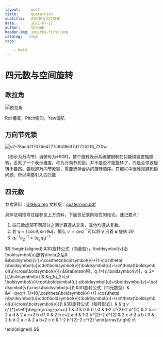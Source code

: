 ```yaml
---
layout:     post
title:      Quaternion
subtitle:   四元数与三位旋转 
date:       2021-07-17
author:     ChenWH
header-img: img/the-first.png
catalog:   true
tags:

    - Math
---
```


# 四元数与空间旋转

## 欧拉角

![欧拉角](https://raw.githubusercontent.com/Chen-WH/PicGo/main/Typora/202110112245394.png)

Roll桶滚，Pitch俯仰，Yaw偏航

## 万向节死锁

![v2-78acd2f7074ed777c9b18e37d77252f6_720w](https://raw.githubusercontent.com/Chen-WH/PicGo/main/Typora/202110112245520.jpg)

（图示为万向节）当俯角为±90时，整个旋转表示系统被限制在只能绕竖直轴旋转，丢失了一个表示维度。称为万向节死锁，并不是说不能旋转了，而是会导致旋转不自然。要规避万向节死锁，需要选择合适的旋转顺序。在编程中很难规避死锁问题，所以需要引入四元数

## 四元数

参考资料：[GitHub rep](https://github.com/Krasjet/quaternion)         文档版：[quaternion.pdf](quaternion.pdf) 

具体证明推导过程参见上方资料，下面仅记录阶段性的结论。速记要点：

1. 四元数虚部不同部分之间计算遵从叉乘，其他均遵从复数。
2. 若 $q=[\cos\theta,\sin\theta\boldsymbol{u}]$​，那么 $v'=qvq^{-1}$​ 可以将 $\boldsymbol{v}$​ 沿着 $\boldsymbol{u}$​​ 旋转 $2\theta$​
3. $q_1^{-1}q_2^{-1}=(q_2q_1)^{-1}$

$$
\begin{aligned}
	&3D旋转公式（向量型），\boldsymbol{v}沿\boldsymbol{u}旋转\theta之后& &\boldsymbol{v'}=\cos\theta\boldsymbol{v}+(1-\cos\theta)(\boldsymbol{u}\cdot\boldsymbol{v})\boldsymbol{u}+\sin\theta(\boldsymbol{u}\cross\boldsymbol{v})\\
	&Graßmann积，q_1=[s,\boldsymbol{v}]，q_2=[t,\boldsymbol{u}]& &q_1q_2=[st-\boldsymbol{v}\cdot\boldsymbol{u},s\boldsymbol{u}+t\boldsymbol{v}+\boldsymbol{v}\cross\boldsymbol{u}]\\
	&3D旋转公式（四元数型）& &v'=qvq^{-1}=[0,\cos\theta\boldsymbol{v}+(1-\cos\theta)(\boldsymbol{u}\cdot\boldsymbol{v})\boldsymbol{u}+\sin\theta(\boldsymbol{u}\cross\boldsymbol{v})]\\
	&3D旋转公式（矩阵形式）& &
	q v q^{*}=\left[\begin{array}{cccc}
	1 & 0 & 0 & 0 \\
	0 & 1-2 c^{2}-2 d^{2} & 2 b c-2 a d & 2 a c+2 b d \\
	0 & 2 b c+2 a d & 1-2 b^{2}-2 d^{2} & 2 c d-2 a b \\
	0 & 2 b d-2 a c & 2 a b+2 c d & 1-2 b^{2}-2 c^{2}
	\end{array}\right] v\\

\end{aligned}
$$

